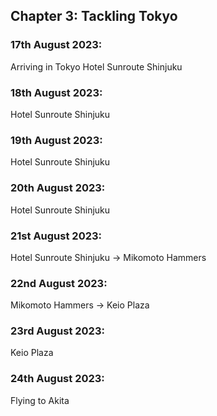 ## Chapter 3: Tackling Tokyo

### 17th August 2023:
Arriving in Tokyo
Hotel Sunroute Shinjuku

### 18th August 2023:
Hotel Sunroute Shinjuku

### 19th August 2023:
Hotel Sunroute Shinjuku

### 20th August 2023:
Hotel Sunroute Shinjuku

### 21st August 2023:
Hotel Sunroute Shinjuku ->  Mikomoto Hammers

### 22nd August 2023:
Mikomoto Hammers -> Keio Plaza

### 23rd August 2023:
Keio Plaza

### 24th August 2023:
Flying to Akita
